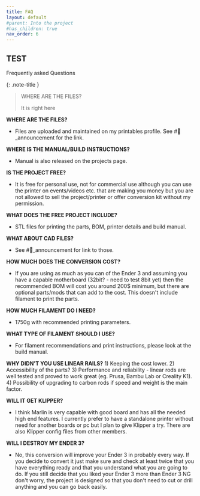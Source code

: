 ```yaml
---
title: FAQ
layout: default
#parent: Into the project
#has_children: true
nav_order: 6
---
```

## TEST
Frequently asked Questions

{: .note-title }
> WHERE ARE THE FILES?
>
> It is right here

**WHERE ARE THE FILES?**
- Files are uploaded and maintained on my printables profile. See #📢_announcement for the link.

**WHERE IS THE MANUAL/BUILD INSTRUCTIONS?**
- Manual is also released on the projects page.

**IS THE PROJECT FREE?**
- It is free for personal use, not for commercial use although you can use the printer on events/videos etc. that are making you money but you are not allowed to sell the project/printer or offer conversion kit without my permission.

**WHAT DOES THE FREE PROJECT INCLUDE?**
- STL files for printing the parts, BOM, printer details and build manual.

**WHAT ABOUT CAD FILES?**
- See #📢_announcement for link to those.

**HOW MUCH DOES THE CONVERSION COST?**
- If you are using as much as you can of the Ender 3 and assuming you have a capable motherboard (32bit? - need to test 8bit yet) then the recommended BOM will cost you around 200$ minimum, but there are optional parts/mods that can add to the cost. This doesn't include filament to print the parts.

**HOW MUCH FILAMENT DO I NEED?**
- 1750g with recommended printing parameters.

**WHAT TYPE OF FILAMENT SHOULD I USE?**
- For filament recommendations and print instructions, please look at the build manual.

**WHY DIDN'T YOU USE LINEAR RAILS?**
     1) Keeping the cost lower.
     2) Accessibility of the parts?
     3) Performance and reliability - linear rods are well tested and proved to work great (eg. Prusa, Bambu Lab or Creality K1).
     4) Possibility of upgrading to carbon rods if speed and weight is the main factor.

**WILL IT GET KLIPPER?**
- I think Marlin is very capable with good board and has all the needed high end features. I currently prefer to have a standalone printer without need for another boards or pc but I plan to give Klipper a try. There are also Klipper config files from other members.

**WILL I DESTROY MY ENDER 3?**
- No, this conversion will improve your Ender 3 in probably every way. If you decide to convert it just make sure and check at least twice that you have everything ready and that you understand what you are going to do. If you still decide that you liked your Ender 3 more than Ender 3 NG don't worry, the project is designed so that you don't need to cut or drill anything and you can go back easily.
